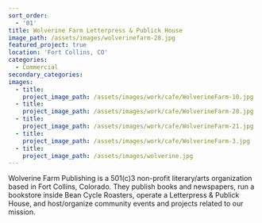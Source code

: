 ```yaml
---
sort_order:
  - '01'
title: Wolverine Farm Letterpress & Publick House
image_path: /assets/images/wolverinefarm-28.jpg
featured_project: true
location: 'Fort Collins, CO'
categories:
  - Commercial
secondary_categories:
images:
  - title:
    project_image_path: /assets/images/work/cafe/WolverineFarm-10.jpg
  - title:
    project_image_path: /assets/images/work/cafe/WolverineFarm-20.jpg
  - title:
    project_image_path: /assets/images/work/cafe/WolverineFarm-21.jpg
  - title:
    project_image_path: /assets/images/work/cafe/WolverineFarm-3.jpg
  - title:
    project_image_path: /assets/images/wolverine.jpg
---
```


Wolverine Farm Publishing is a 501(c)3 non-profit literary/arts organization based in Fort Collins, Colorado. They publish books and newspapers, run a bookstore inside Bean Cycle Roasters, operate a Letterpress & Publick House, and host/organize community events and projects related to our mission.